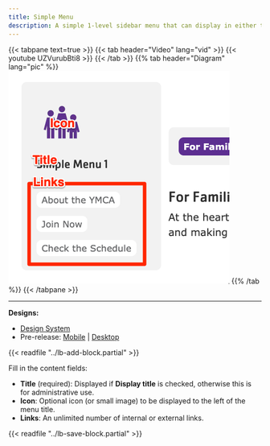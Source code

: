 ```yaml
---
title: Simple Menu
description: A simple 1-level sidebar menu that can display in either the right or left sidebar area.
---
```


{{< tabpane text=true >}}
  {{< tab header="Video" lang="vid" >}}
    {{< youtube UZVurubBti8 >}}
  {{< /tab >}}
  {{% tab header="Diagram" lang="pic" %}}
![Screenshot of the Simple Menu component with block labels](lb-simple-menu.png)
  {{% /tab %}}
{{< /tabpane >}}

-----

**Designs:**
- [Design System](<../../../../../../assets/img/designs/lb-ui-kit/Side Menu.jpg>)
- Pre-release: [Mobile](<../../../../../../assets/img/designs/lb/Simple Menu Mobile.png>) | [Desktop](<../../../../../../assets/img/designs/lb/Simple Menu Desktop.png>)

{{< readfile "../lb-add-block.partial" >}}

Fill in the content fields:

- **Title** (required): Displayed if **Display title** is checked, otherwise this is for administrative use.
- **Icon**: Optional icon (or small image) to be displayed to the left of the menu title.
- **Links**: An unlimited number of internal or external links.

{{< readfile "../lb-save-block.partial" >}}